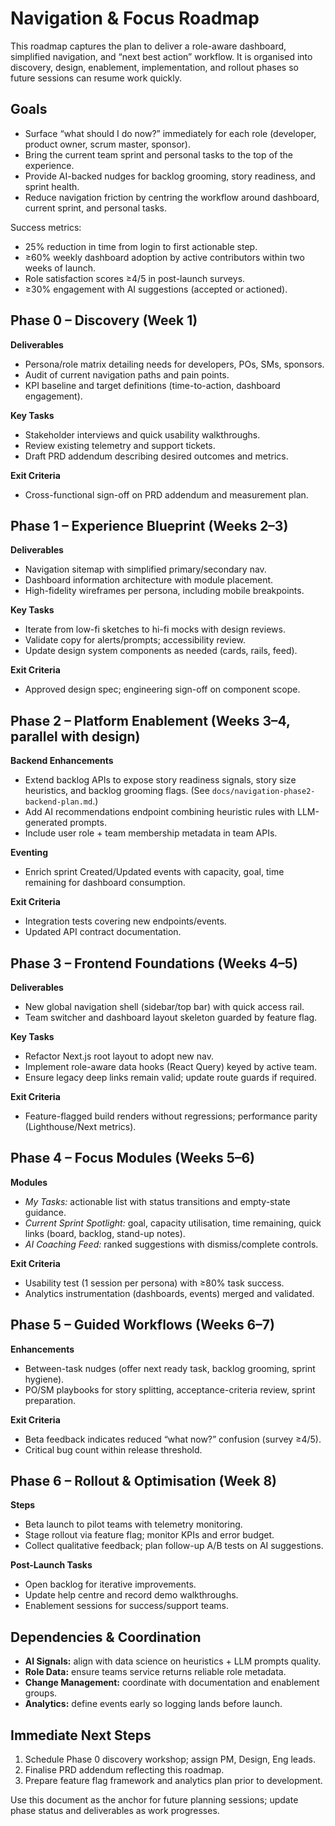 # Navigation & Focus Roadmap

This roadmap captures the plan to deliver a role-aware dashboard, simplified navigation, and “next best action” workflow. It is organised into discovery, design, enablement, implementation, and rollout phases so future sessions can resume work quickly.

## Goals
- Surface “what should I do now?” immediately for each role (developer, product owner, scrum master, sponsor).
- Bring the current team sprint and personal tasks to the top of the experience.
- Provide AI-backed nudges for backlog grooming, story readiness, and sprint health.
- Reduce navigation friction by centring the workflow around dashboard, current sprint, and personal tasks.

Success metrics:
- 25% reduction in time from login to first actionable step.
- ≥60% weekly dashboard adoption by active contributors within two weeks of launch.
- Role satisfaction scores ≥4/5 in post-launch surveys.
- ≥30% engagement with AI suggestions (accepted or actioned).

## Phase 0 – Discovery (Week 1)
**Deliverables**
- Persona/role matrix detailing needs for developers, POs, SMs, sponsors.
- Audit of current navigation paths and pain points.
- KPI baseline and target definitions (time-to-action, dashboard engagement).

**Key Tasks**
- Stakeholder interviews and quick usability walkthroughs.
- Review existing telemetry and support tickets.
- Draft PRD addendum describing desired outcomes and metrics.

**Exit Criteria**
- Cross-functional sign-off on PRD addendum and measurement plan.

## Phase 1 – Experience Blueprint (Weeks 2–3)
**Deliverables**
- Navigation sitemap with simplified primary/secondary nav.
- Dashboard information architecture with module placement.
- High-fidelity wireframes per persona, including mobile breakpoints.

**Key Tasks**
- Iterate from low-fi sketches to hi-fi mocks with design reviews.
- Validate copy for alerts/prompts; accessibility review.
- Update design system components as needed (cards, rails, feed).

**Exit Criteria**
- Approved design spec; engineering sign-off on component scope.

## Phase 2 – Platform Enablement (Weeks 3–4, parallel with design)
**Backend Enhancements**
- Extend backlog APIs to expose story readiness signals, story size heuristics, and backlog grooming flags. (See `docs/navigation-phase2-backend-plan.md`.)
- Add AI recommendations endpoint combining heuristic rules with LLM-generated prompts.
- Include user role + team membership metadata in team APIs.

**Eventing**
- Enrich sprint Created/Updated events with capacity, goal, time remaining for dashboard consumption.

**Exit Criteria**
- Integration tests covering new endpoints/events.
- Updated API contract documentation.

## Phase 3 – Frontend Foundations (Weeks 4–5)
**Deliverables**
- New global navigation shell (sidebar/top bar) with quick access rail.
- Team switcher and dashboard layout skeleton guarded by feature flag.

**Key Tasks**
- Refactor Next.js root layout to adopt new nav.
- Implement role-aware data hooks (React Query) keyed by active team.
- Ensure legacy deep links remain valid; update route guards if required.

**Exit Criteria**
- Feature-flagged build renders without regressions; performance parity (Lighthouse/Next metrics).

## Phase 4 – Focus Modules (Weeks 5–6)
**Modules**
- *My Tasks:* actionable list with status transitions and empty-state guidance.
- *Current Sprint Spotlight:* goal, capacity utilisation, time remaining, quick links (board, backlog, stand-up notes).
- *AI Coaching Feed:* ranked suggestions with dismiss/complete controls.

**Exit Criteria**
- Usability test (1 session per persona) with ≥80% task success.
- Analytics instrumentation (dashboards, events) merged and validated.

## Phase 5 – Guided Workflows (Weeks 6–7)
**Enhancements**
- Between-task nudges (offer next ready task, backlog grooming, sprint hygiene).
- PO/SM playbooks for story splitting, acceptance-criteria review, sprint preparation.

**Exit Criteria**
- Beta feedback indicates reduced “what now?” confusion (survey ≥4/5).
- Critical bug count within release threshold.

## Phase 6 – Rollout & Optimisation (Week 8)
**Steps**
- Beta launch to pilot teams with telemetry monitoring.
- Stage rollout via feature flag; monitor KPIs and error budget.
- Collect qualitative feedback; plan follow-up A/B tests on AI suggestions.

**Post-Launch Tasks**
- Open backlog for iterative improvements.
- Update help centre and record demo walkthroughs.
- Enablement sessions for success/support teams.

## Dependencies & Coordination
- **AI Signals:** align with data science on heuristics + LLM prompts quality.
- **Role Data:** ensure teams service returns reliable role metadata.
- **Change Management:** coordinate with documentation and enablement groups.
- **Analytics:** define events early so logging lands before launch.

## Immediate Next Steps
1. Schedule Phase 0 discovery workshop; assign PM, Design, Eng leads.
2. Finalise PRD addendum reflecting this roadmap.
3. Prepare feature flag framework and analytics plan prior to development.

Use this document as the anchor for future planning sessions; update phase status and deliverables as work progresses. 
